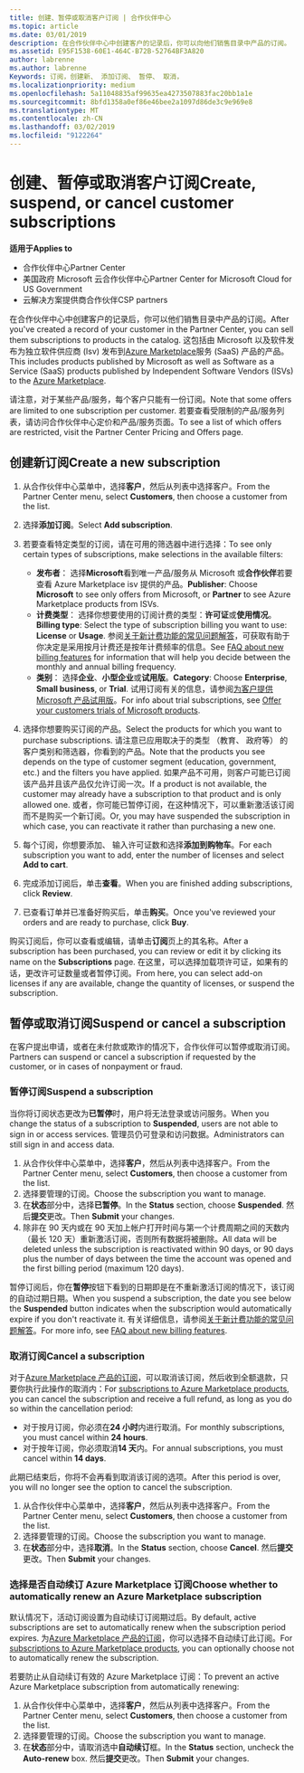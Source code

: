 ```yaml
---
title: 创建、暂停或取消客户订阅 | 合作伙伴中心
ms.topic: article
ms.date: 03/01/2019
description: 在合作伙伴中心中创建客户的记录后，你可以向他们销售目录中产品的订阅。
ms.assetid: E95F1538-60E1-464C-B72B-52764BF3A820
author: labrenne
ms.author: labrenne
Keywords: 订阅，创建新、 添加订阅、 暂停、 取消，
ms.localizationpriority: medium
ms.openlocfilehash: 5a11048835af99635ea4273507883fac20bb1a1e
ms.sourcegitcommit: 8bfd1358a0ef86e46bee2a1097d86de3c9e969e8
ms.translationtype: MT
ms.contentlocale: zh-CN
ms.lasthandoff: 03/02/2019
ms.locfileid: "9122264"
---
```

# <a name="create-suspend-or-cancel-customer-subscriptions"></a><span data-ttu-id="b1c2c-104">创建、暂停或取消客户订阅</span><span class="sxs-lookup"><span data-stu-id="b1c2c-104">Create, suspend, or cancel customer subscriptions</span></span>

**<span data-ttu-id="b1c2c-105">适用于</span><span class="sxs-lookup"><span data-stu-id="b1c2c-105">Applies to</span></span>**

-  <span data-ttu-id="b1c2c-106">合作伙伴中心</span><span class="sxs-lookup"><span data-stu-id="b1c2c-106">Partner Center</span></span>
-  <span data-ttu-id="b1c2c-107">美国政府 Microsoft 云合作伙伴中心</span><span class="sxs-lookup"><span data-stu-id="b1c2c-107">Partner Center for Microsoft Cloud for US Government</span></span>
-  <span data-ttu-id="b1c2c-108">云解决方案提供商合作伙伴</span><span class="sxs-lookup"><span data-stu-id="b1c2c-108">CSP partners</span></span>

<span data-ttu-id="b1c2c-109">在合作伙伴中心中创建客户的记录后，你可以他们销售目录中产品的订阅。</span><span class="sxs-lookup"><span data-stu-id="b1c2c-109">After you've created a record of your customer in the Partner Center, you can sell them subscriptions to products in the catalog.</span></span> <span data-ttu-id="b1c2c-110">这包括由 Microsoft 以及软件发布为独立软件供应商 (Isv) 发布到[Azure Marketplace](https://azuremarketplace.microsoft.com/marketplace)服务 (SaaS) 产品的产品。</span><span class="sxs-lookup"><span data-stu-id="b1c2c-110">This includes products published by Microsoft as well as Software as a Service (SaaS) products published by Independent Software Vendors (ISVs) to the [Azure Marketplace](https://azuremarketplace.microsoft.com/marketplace).</span></span> 

<span data-ttu-id="b1c2c-111">请注意，对于某些产品/服务，每个客户只能有一份订阅。</span><span class="sxs-lookup"><span data-stu-id="b1c2c-111">Note that some offers are limited to one subscription per customer.</span></span> <span data-ttu-id="b1c2c-112">若要查看受限制的产品/服务列表，请访问合作伙伴中心定价和产品/服务页面。</span><span class="sxs-lookup"><span data-stu-id="b1c2c-112">To see a list of which offers are restricted, visit the Partner Center Pricing and Offers page.</span></span> 


## <a name="create-a-new-subscription"></a><span data-ttu-id="b1c2c-113">创建新订阅</span><span class="sxs-lookup"><span data-stu-id="b1c2c-113">Create a new subscription</span></span>

1. <span data-ttu-id="b1c2c-114">从合作伙伴中心菜单中，选择**客户**，然后从列表中选择客户。</span><span class="sxs-lookup"><span data-stu-id="b1c2c-114">From the Partner Center menu, select **Customers**, then choose a customer from the list.</span></span>

2. <span data-ttu-id="b1c2c-115">选择**添加订阅**。</span><span class="sxs-lookup"><span data-stu-id="b1c2c-115">Select **Add subscription**.</span></span>

3. <span data-ttu-id="b1c2c-116">若要查看特定类型的订阅，请在可用的筛选器中进行选择：</span><span class="sxs-lookup"><span data-stu-id="b1c2c-116">To see only certain types of subscriptions, make selections in the available filters:</span></span>
   - <span data-ttu-id="b1c2c-117">**发布者**： 选择**Microsoft**看到唯一产品/服务从 Microsoft 或**合作伙伴**若要查看 Azure Marketplace isv 提供的产品。</span><span class="sxs-lookup"><span data-stu-id="b1c2c-117">**Publisher**: Choose **Microsoft** to see only offers from Microsoft, or **Partner** to see Azure Marketplace products from ISVs.</span></span>
   - <span data-ttu-id="b1c2c-118">**计费类型**： 选择你想要使用的订阅计费的类型：**许可证**或**使用情况**。</span><span class="sxs-lookup"><span data-stu-id="b1c2c-118">**Billing type**: Select the type of subscription billing you want to use: **License** or **Usage**.</span></span> <span data-ttu-id="b1c2c-119">参阅[关于新计费功能的常见问题解答](faq-about-new-billing-features.md)，可获取有助于你决定是采用按月计费还是按年计费频率的信息。</span><span class="sxs-lookup"><span data-stu-id="b1c2c-119">See [FAQ about new billing features](faq-about-new-billing-features.md) for information that will help you decide between the monthly and annual billing frequency.</span></span>
   - <span data-ttu-id="b1c2c-120">**类别**： 选择**企业**、**小型企业**或**试用版**。</span><span class="sxs-lookup"><span data-stu-id="b1c2c-120">**Category**: Choose **Enterprise**, **Small business**, or **Trial**.</span></span> <span data-ttu-id="b1c2c-121">试用订阅有关的信息，请参阅[为客户提供 Microsoft 产品试用版](offer-your-customers-trials-of-microsoft-products.md)。</span><span class="sxs-lookup"><span data-stu-id="b1c2c-121">For info about trial subscriptions, see [Offer your customers trials of Microsoft products](offer-your-customers-trials-of-microsoft-products.md).</span></span>

4. <span data-ttu-id="b1c2c-122">选择你想要购买订阅的产品。</span><span class="sxs-lookup"><span data-stu-id="b1c2c-122">Select the products for which you want to purchase subscriptions.</span></span> <span data-ttu-id="b1c2c-123">请注意已应用取决于的类型 （教育、 政府等） 的客户类别和筛选器，你看到的产品。</span><span class="sxs-lookup"><span data-stu-id="b1c2c-123">Note that the products you see depends on the type of customer segment (education, government, etc.) and the filters you have applied.</span></span> <span data-ttu-id="b1c2c-124">如果产品不可用，则客户可能已订阅该产品并且该产品仅允许订阅一次。</span><span class="sxs-lookup"><span data-stu-id="b1c2c-124">If a product is not available, the customer may already have a subscription to that product and is only allowed one.</span></span> <span data-ttu-id="b1c2c-125">或者，你可能已暂停订阅，在这种情况下，可以重新激活该订阅而不是购买一个新订阅。</span><span class="sxs-lookup"><span data-stu-id="b1c2c-125">Or, you may have suspended the subscription in which case, you can reactivate it rather than purchasing a new one.</span></span>

5. <span data-ttu-id="b1c2c-126">每个订阅，你想要添加、 输入许可证数和选择**添加到购物车**。</span><span class="sxs-lookup"><span data-stu-id="b1c2c-126">For each subscription you want to add, enter the number of licenses and select **Add to cart**.</span></span>

6. <span data-ttu-id="b1c2c-127">完成添加订阅后，单击**查看**。</span><span class="sxs-lookup"><span data-stu-id="b1c2c-127">When you are finished adding subscriptions, click **Review**.</span></span>

7. <span data-ttu-id="b1c2c-128">已查看订单并已准备好购买后，单击**购买**。</span><span class="sxs-lookup"><span data-stu-id="b1c2c-128">Once you've reviewed your orders and are ready to purchase, click **Buy**.</span></span>

<span data-ttu-id="b1c2c-129">购买订阅后，你可以查看或编辑，请单击**订阅**页上的其名称。</span><span class="sxs-lookup"><span data-stu-id="b1c2c-129">After a subscription has been purchased, you can review or edit it by clicking its name on the **Subscriptions** page.</span></span> <span data-ttu-id="b1c2c-130">在这里，可以选择加载项许可证，如果有的话，更改许可证数量或者暂停订阅。</span><span class="sxs-lookup"><span data-stu-id="b1c2c-130">From here, you can select add-on licenses if any are available, change the quantity of licenses, or suspend the subscription.</span></span>


## <a name="suspend-or-cancel-a-subscription"></a><span data-ttu-id="b1c2c-131">暂停或取消订阅</span><span class="sxs-lookup"><span data-stu-id="b1c2c-131">Suspend or cancel a subscription</span></span>

<span data-ttu-id="b1c2c-132">在客户提出申请，或者在未付款或欺诈的情况下，合作伙伴可以暂停或取消订阅。</span><span class="sxs-lookup"><span data-stu-id="b1c2c-132">Partners can suspend or cancel a subscription if requested by the customer, or in cases of nonpayment or fraud.</span></span>

### <a name="suspend-a-subscription"></a><span data-ttu-id="b1c2c-133">暂停订阅</span><span class="sxs-lookup"><span data-stu-id="b1c2c-133">Suspend a subscription</span></span>

<span data-ttu-id="b1c2c-134">当你将订阅状态更改为**已暂停**时，用户将无法登录或访问服务。</span><span class="sxs-lookup"><span data-stu-id="b1c2c-134">When you change the status of a subscription to **Suspended**, users are not able to sign in or access services.</span></span> <span data-ttu-id="b1c2c-135">管理员仍可登录和访问数据。</span><span class="sxs-lookup"><span data-stu-id="b1c2c-135">Administrators can still sign in and access data.</span></span>

1.  <span data-ttu-id="b1c2c-136">从合作伙伴中心菜单中，选择**客户**，然后从列表中选择客户。</span><span class="sxs-lookup"><span data-stu-id="b1c2c-136">From the Partner Center menu, select **Customers**, then choose a customer from the list.</span></span>
2.  <span data-ttu-id="b1c2c-137">选择要管理的订阅。</span><span class="sxs-lookup"><span data-stu-id="b1c2c-137">Choose the subscription you want to manage.</span></span>
3.  <span data-ttu-id="b1c2c-138">在**状态**部分中，选择**已暂停**。</span><span class="sxs-lookup"><span data-stu-id="b1c2c-138">In the **Status** section, choose **Suspended**.</span></span> <span data-ttu-id="b1c2c-139">然后**提交**更改。</span><span class="sxs-lookup"><span data-stu-id="b1c2c-139">Then **Submit** your changes.</span></span>
4.  <span data-ttu-id="b1c2c-140">除非在 90 天内或在 90 天加上帐户打开时间与第一个计费周期之间的天数内（最长 120 天）重新激活订阅，否则所有数据将被删除。</span><span class="sxs-lookup"><span data-stu-id="b1c2c-140">All data will be deleted unless the subscription is reactivated within 90 days, or 90 days plus the number of days between the time the account was opened and the first billing period (maximum 120 days).</span></span>

<span data-ttu-id="b1c2c-141">暂停订阅后，你在**暂停**按钮下看到的日期即是在不重新激活订阅的情况下，该订阅的自动过期日期。</span><span class="sxs-lookup"><span data-stu-id="b1c2c-141">When you suspend a subscription, the date you see below the **Suspended** button indicates when the subscription would automatically expire if you don't reactivate it.</span></span> <span data-ttu-id="b1c2c-142">有关详细信息，请参阅[关于新计费功能的常见问题解答](faq-about-new-billing-features.md)。</span><span class="sxs-lookup"><span data-stu-id="b1c2c-142">For more info, see [FAQ about new billing features](faq-about-new-billing-features.md).</span></span>

### <a name="cancel-a-subscription"></a><span data-ttu-id="b1c2c-143">取消订阅</span><span class="sxs-lookup"><span data-stu-id="b1c2c-143">Cancel a subscription</span></span>

<span data-ttu-id="b1c2c-144">对于[Azure Marketplace 产品的订阅](sell-marketplace-products.md)，可以取消该订阅，然后收到全额退款，只要你执行此操作的取消内：</span><span class="sxs-lookup"><span data-stu-id="b1c2c-144">For [subscriptions to Azure Marketplace products](sell-marketplace-products.md), you can cancel the subscription and receive a full refund, as long as you do so within the cancellation period:</span></span> 

- <span data-ttu-id="b1c2c-145">对于按月订阅，你必须在**24 小时**内进行取消。</span><span class="sxs-lookup"><span data-stu-id="b1c2c-145">For monthly subscriptions, you must cancel within **24 hours**.</span></span>
- <span data-ttu-id="b1c2c-146">对于按年订阅，你必须取消**14 天**内。</span><span class="sxs-lookup"><span data-stu-id="b1c2c-146">For annual subscriptions, you must cancel within **14 days**.</span></span>

<span data-ttu-id="b1c2c-147">此期已结束后，你将不会再看到取消该订阅的选项。</span><span class="sxs-lookup"><span data-stu-id="b1c2c-147">After this period is over, you will no longer see the option to cancel the subscription.</span></span>

1.  <span data-ttu-id="b1c2c-148">从合作伙伴中心菜单中，选择**客户**，然后从列表中选择客户。</span><span class="sxs-lookup"><span data-stu-id="b1c2c-148">From the Partner Center menu, select **Customers**, then choose a customer from the list.</span></span>
2.  <span data-ttu-id="b1c2c-149">选择要管理的订阅。</span><span class="sxs-lookup"><span data-stu-id="b1c2c-149">Choose the subscription you want to manage.</span></span>
3.  <span data-ttu-id="b1c2c-150">在**状态**部分中，选择**取消**。</span><span class="sxs-lookup"><span data-stu-id="b1c2c-150">In the **Status** section, choose **Cancel**.</span></span> <span data-ttu-id="b1c2c-151">然后**提交**更改。</span><span class="sxs-lookup"><span data-stu-id="b1c2c-151">Then **Submit** your changes.</span></span>

### <a name="choose-whether-to-automatically-renew-an-azure-marketplace-subscription"></a><span data-ttu-id="b1c2c-152">选择是否自动续订 Azure Marketplace 订阅</span><span class="sxs-lookup"><span data-stu-id="b1c2c-152">Choose whether to automatically renew an Azure Marketplace subscription</span></span>

<span data-ttu-id="b1c2c-153">默认情况下，活动订阅设置为自动续订订阅期过后。</span><span class="sxs-lookup"><span data-stu-id="b1c2c-153">By default, active subscriptions are set to automatically renew when the subscription period expires.</span></span> <span data-ttu-id="b1c2c-154">为[Azure Marketplace 产品的订阅](sell-marketplace-products.md)，你可以选择不自动续订此订阅。</span><span class="sxs-lookup"><span data-stu-id="b1c2c-154">For [subscriptions to Azure Marketplace products](sell-marketplace-products.md), you can optionally choose not to automatically renew the subscription.</span></span>

<span data-ttu-id="b1c2c-155">若要防止从自动续订有效的 Azure Marketplace 订阅：</span><span class="sxs-lookup"><span data-stu-id="b1c2c-155">To prevent an active Azure Marketplace subscription from automatically renewing:</span></span>

1.  <span data-ttu-id="b1c2c-156">从合作伙伴中心菜单中，选择**客户**，然后从列表中选择客户。</span><span class="sxs-lookup"><span data-stu-id="b1c2c-156">From the Partner Center menu, select **Customers**, then choose a customer from the list.</span></span>
2.  <span data-ttu-id="b1c2c-157">选择要管理的订阅。</span><span class="sxs-lookup"><span data-stu-id="b1c2c-157">Choose the subscription you want to manage.</span></span>
3.  <span data-ttu-id="b1c2c-158">在**状态**部分中，请取消选中**自动续订**框。</span><span class="sxs-lookup"><span data-stu-id="b1c2c-158">In the **Status** section, uncheck the **Auto-renew** box.</span></span> <span data-ttu-id="b1c2c-159">然后**提交**更改。</span><span class="sxs-lookup"><span data-stu-id="b1c2c-159">Then **Submit** your changes.</span></span>


 



